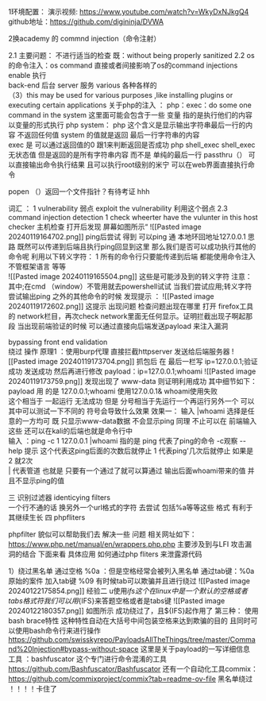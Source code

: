 1环境配置：
演示视频:
https://www.youtube.com/watch?v=WkyDxNJkgQ4
github地址：https://github.com/digininja/DVWA

2换academy  的 commnd  injection（命令注射）

2.1 主要问题：
不进行适当的检查 既：without being properly sanitized
2.2 os的命令注入：os command 直接或者间接影响了os的command injections
enable 执行  
back-end 后台 server  服务 
various 各种各样的   
（3）this may be used for various purposes ,like installing plugins or executing certain applications
关于php的注入 ：
php：exec：do some one command  in the system 
这里面可能会包含于一些 变量 指的是执行他们的内容 以变量的形式执行
php system：
php 这个含义是显示输出字符串最后一行的内容 不返回任何值 
system 的值就是返回 最后一行字符串的内容  
exec 是 可以通过返回值的0 跟1来判断返回是否成功 
php shell_exec
shell_exec 无状态值 但是返回的是所有字符串内容 而不是 单纯的最后一行
passthru（）
可以直接输出命令执行结果 且可以执行root级别的米宁
可以在web界面直接执行命令

popen （）返回一个文件指针？有待考证 hhh

词汇  ：
1 vulnerability 弱点  exploit the  vulnerability 利用这个弱点
2.3 command injection detection
1 check wheerter have the vulunter in this 
host checker  主机检查
打开后发现 屏幕如图所示“
![[Pasted image 20240119164702.png]]
ping后尝试 得到 可以ping 通 本地环回地址127.0.0.1
 思路
 既然可以传递到后端且执行ping回显到这里 那么我们是否可以成功执行其他的命令呢 利用以下转义字符：
 1 所有的命令行只要能传递到后端 都能使用命令注入 不管框架语言 等等  
 ![[Pasted image 20240119165504.png]]
 这些是可能涉及到的转义字符 注意：其中;在cmd （window）不管用就去powershell试试
 当我们尝试应用;转义字符 尝试输出ping 之外的其他命令的时候 
 发现提示 ：
 ![[Pasted image 20240119172602.png]]
 这提示 出现问题  检查问题出现在哪里 
 打开 firefox工具的 network栏目，再次check network里面无任何显示。证明拦截出现子啊起那段
 当出现前端验证的时候 可以通过直接向后端发送payload 来注入漏洞

bypassing front end validation  
绕过 操作 
原理1 ：使用burp代理 直接拦截httpserver 发送给后端服务器 
![[Pasted image 20240119173704.png]]
抓包后 在 最后一栏写 ip=127.0.0.1;验证成功  发送成功 
然后再进行修改 
payload：ip=127.0.0.1;whoami
![[Pasted image 20240119173759.png]]
发现出现了 www-data 则证明利用成功 
其中细节如下：
payload 用 的是 127.0.0.1;whoami
使用127.0.0.1& whoami使用失败  
这个相当于 一起运行  无法成功 但是  分号相当于先运行一个再运行另外一个 可以
其中可以测试一下不同的 符号会导致什么效果 
效果一：
输入 |whoami  选择是任意的一方均可  既 只显示www-data数据 不会显示ping
同理 不止可以在 前端输入这些 还可以在kali的后端也就是命令行中  
输入  ：ping -c 1 127.0.0.1 |whoami
指的是 ping 代表了ping的命令  -c观察 --help 提示 这个代表这ping后面的次数后就停止  1 代表ping'几次后就停止 如果是 2  就2次  
| 代表管道 也就是 只要有一个通过了就可以算通过  输出后面whoami带来的值 并且不显示ping的值


三 识别过滤器 identicying filters  
一个行不通的话 换另外一个url格式的字符 去尝试 
包括%a等等这些 格式 有利于其继续生长
四 phpfliters

phpfilter 貌似可以帮助我们去 解决一些 问题  相关网址如下：
https://www.php.net/manual/en/wrappers.php.php
主要涉及到与LFI 攻击漏洞的结合 
下面来看 具体应用 
如何通过php fliters 来泄露源代码 

1）绕过黑名单 
通过空格 %0a
：但是空格经常会被列入黑名单 
通过tab键：%0a原始的案件 加入tab键 %09  有时候tab可以欺骗并且进行绕过
![[Pasted image 20240122175854.png]]
经验二
u使用$ifs
这个在linux中 是一个默认的空格或者tabs格式符
我们可以用${IFS}来答题空格或者是tabs键
![[Pasted image 20240122180357.png]]
如图所示 成功绕过了，且${IFS}起作用了
第三种：
使用bash brace特性 这种特性自动在大括号中间包装空格来达到欺骗的目的
且同时可以使用bash命令行来进行操作 
https://github.com/swisskyrepo/PayloadsAllTheThings/tree/master/Command%20Injection#bypass-without-space
这里是关于payload的一写详细信息
工具  ：bashfuscator  这个专门进行命令混淆的工具 
https://github.com/Bashfuscator/Bashfuscator
还有一个自动化工具commix：
https://github.com/commixproject/commix?tab=readme-ov-file
黑名单绕过 ！！！！卡住了
